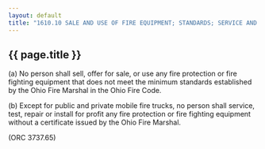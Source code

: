 ---
layout: default 
title: "1610.10 SALE AND USE OF FIRE EQUIPMENT; STANDARDS; SERVICE AND REPAIR OF EQUIPMENT."---

{{ page.title }}
----------------

​(a) No person shall sell, offer for sale, or use any fire protection or
fire fighting equipment that does not meet the minimum standards
established by the Ohio Fire Marshal in the Ohio Fire Code.

​(b) Except for public and private mobile fire trucks, no person shall
service, test, repair or install for profit any fire protection or fire
fighting equipment without a certificate issued by the Ohio Fire
Marshal.

(ORC 3737.65)
